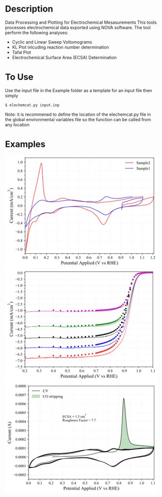 # Description
Data Processing and Plotting for Electrochemical Mesasurements
This tools processes electrochemical data exported using NOVA software. The tool perform the following analyses:
- Cyclic and Linear Sweep Voltomograms
- KL Plot inlcuding reaction number determination
- Tafal Plot
- Electrochemical Surface Area (ECSA) Determination


# To Use
Use the input file in the Example folder as a template for an input file then simply
```bash
$ elechemcat.py input.inp
```
Note: it is recommened to define the location of the elechemcat.py file in the global environmental variables file so the function can be called from any location


# Examples
![CV](Example/plots/CV.png)
![KLR](Example/plots/KL-SSvsLSV.png)
![ECSA](Example/plots/Sample1-ECSA.png)
